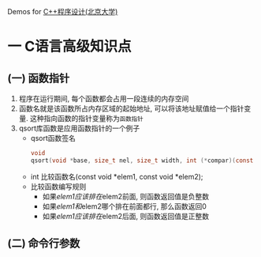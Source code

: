 Demos for [C++程序设计(北京大学)](https://www.bilibili.com/video/av10046030/)

# 一 C语言高级知识点
## (一) 函数指针
1. 程序在运行期间, 每个函数都会占用一段连续的内存空间
2. 函数名就是该函数所占内存区域的起始地址, 可以将该地址赋值给一个指针变量. 这种指向函数的指针变量称为`函数指针`
3. qsort库函数是应用函数指针的一个例子
    - qsort函数签名
        ```c
        void
        qsort(void *base, size_t nel, size_t width, int (*compar)(const void *, const void *));
        ```
    - int 比较函数名(const void *elem1, const void *elem2);
    - 比较函数编写规则
        - 如果*elem1应该排在*elem2前面, 则函数返回值是负整数
        - 如果*elem1和*elem2哪个排在前面都行, 那么函数返回0
        - 如果*elem1应该排在*elem2后面, 则函数返回值是正整数
## (二) 命令行参数
